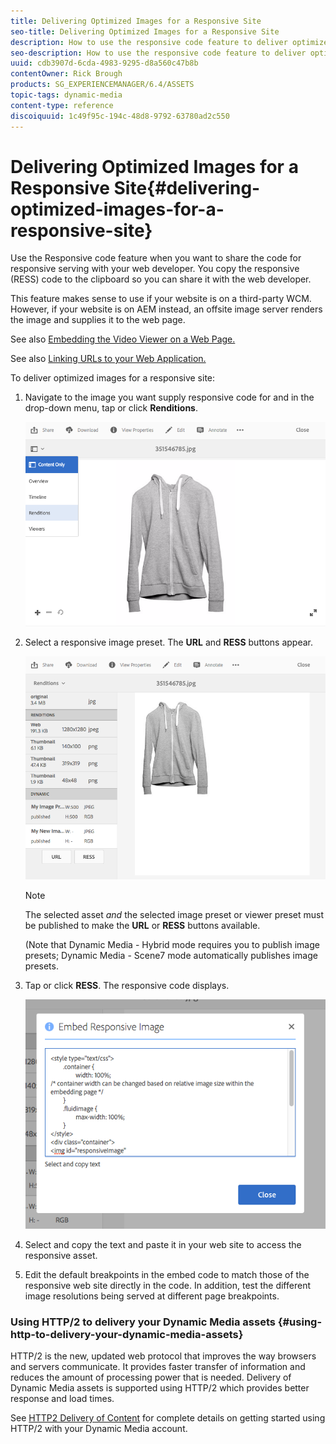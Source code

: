 ```yaml
---
title: Delivering Optimized Images for a Responsive Site
seo-title: Delivering Optimized Images for a Responsive Site
description: How to use the responsive code feature to deliver optimized images
seo-description: How to use the responsive code feature to deliver optimized images
uuid: cdb3907d-6cda-4983-9295-d8a560c47b8b
contentOwner: Rick Brough
products: SG_EXPERIENCEMANAGER/6.4/ASSETS
topic-tags: dynamic-media
content-type: reference
discoiquuid: 1c49f95c-194c-48d8-9792-63780ad2c550
---
```


# Delivering Optimized Images for a Responsive Site{#delivering-optimized-images-for-a-responsive-site}

Use the Responsive code feature when you want to share the code for responsive serving with your web developer. You copy the responsive (RESS) code to the clipboard so you can share it with the web developer.

This feature makes sense to use if your website is on a third-party WCM. However, if your website is on AEM instead, an offsite image server renders the image and supplies it to the web page.

See also [Embedding the Video Viewer on a Web Page.](../../assets/using/embed-code.md)

See also [Linking URLs to your Web Application.](../../assets/using/linking-urls-to-yourwebapplication.md)

To deliver optimized images for a responsive site:

1. Navigate to the image you want supply responsive code for and in the drop-down menu, tap or click **Renditions**.

   ![](assets/chlimage_1-413.png)

1. Select a responsive image preset. The **URL** and **RESS** buttons appear. 

   ![](assets/chlimage_1-414.png)

   >[!NOTE]
   >
   >The selected asset *and* the selected image preset or viewer preset must be published to make the **URL** or **RESS** buttons available.
   >
   >
   >(Note that Dynamic Media - Hybrid mode requires you to publish image presets; Dynamic Media - Scene7 mode automatically publishes image presets.

1. Tap or click **RESS**. The responsive code displays.

   ![](assets/chlimage_1-415.png)

1. Select and copy the text and paste it in your web site to access the responsive asset.
1. Edit the default breakpoints in the embed code to match those of the responsive web site directly in the code. In addition, test the different image resolutions being served at different page breakpoints.

### Using HTTP/2 to delivery your Dynamic Media assets {#using-http-to-delivery-your-dynamic-media-assets}

HTTP/2 is the new, updated web protocol that improves the way browsers and servers communicate. It provides faster transfer of information and reduces the amount of processing power that is needed. Delivery of Dynamic Media assets is supported using HTTP/2 which provides better response and load times.

See [HTTP2 Delivery of Content](../../assets/using/http2.md) for complete details on getting started using HTTP/2 with your Dynamic Media account.
